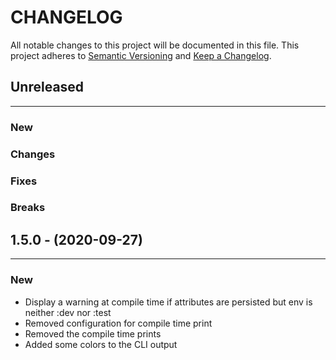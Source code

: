# CHANGELOG

All notable changes to this project will be documented in this file.
This project adheres to [Semantic Versioning](http://semver.org/) and [Keep a Changelog](http://keepachangelog.com/).


## Unreleased
---

### New

### Changes

### Fixes

### Breaks


## 1.5.0 - (2020-09-27)
---

### New
* Display a warning at compile time if attributes are persisted but env is neither :dev nor :test
* Removed configuration for compile time print
* Removed the compile time prints
* Added some colors to the CLI output



